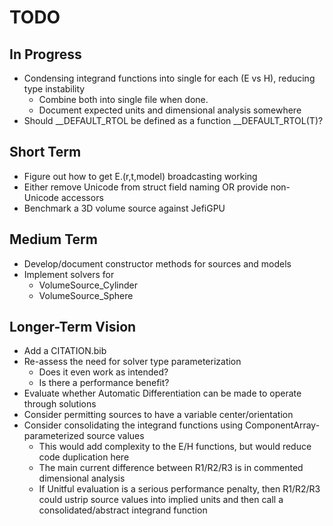 # TODO

## In Progress
- Condensing integrand functions into single for each (E vs H), reducing type instability
    - Combine both into single file when done.
    - Document expected units and dimensional analysis somewhere
- Should __DEFAULT_RTOL be defined as a function __DEFAULT_RTOL(T)?

## Short Term
- Figure out how to get E.(r,t,model) broadcasting working
- Either remove Unicode from struct field naming OR provide non-Unicode accessors
- Benchmark a 3D volume source against JefiGPU

## Medium Term
- Develop/document constructor methods for sources and models
- Implement solvers for
    - VolumeSource_Cylinder
    - VolumeSource_Sphere

## Longer-Term Vision
- Add a CITATION.bib
- Re-assess the need for solver type parameterization
    - Does it even work as intended?
    - Is there a performance benefit?
- Evaluate whether Automatic Differentiation can be made to operate through solutions
- Consider permitting sources to have a variable center/orientation
- Consider consolidating the integrand functions using ComponentArray-parameterized source values
    - This would add complexity to the E/H functions, but would reduce code duplication here
    - The main current difference between R1/R2/R3 is in commented dimensional analysis
    - If Unitful evaluation is a serious performance penalty, then R1/R2/R3 could ustrip source
      values into implied units and then call a consolidated/abstract integrand function
